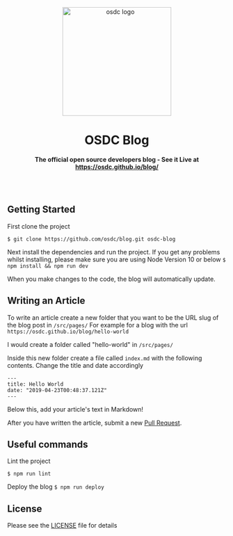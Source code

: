 <div align="center">
	<img height="250" src="./public/static/osdc.c802ef41.png" alt="osdc logo">
	<h1><b>OSDC Blog</b></h1>
	<p><b>The official open source developers blog - See it Live at <a href="https://osdc.github.io/blog/">https://osdc.github.io/blog/</a></b></p>
	</br>
	</br>
</div>

## Getting Started
First clone the project

`$ git clone https://github.com/osdc/blog.git osdc-blog`

Next install the dependencies and run the project. If you get any problems whilst installing, please make sure you are using Node Version 10 or below
`$ npm install && npm run dev`

When you make changes to the code, the blog will automatically update.

## Writing an Article
To write an article create a new folder that you want to be the URL slug of the blog post in `/src/pages/`
For example for a blog with the url `https://osdc.github.io/blog/hello-world`

I would create a folder called "hello-world" in `/src/pages/`

Inside this new folder create a file called `index.md` with the following contents. Change the title and date accordingly

```
---
title: Hello World
date: "2019-04-23T00:48:37.121Z"
---
```

Below this, add your article's text in Markdown!

After you have written the article, submit a new [Pull Request](https://github.com/osdc/blog/pull/new/master).

## Useful commands

Lint the project

`$ npm run lint`


Deploy the blog
`$ npm run deploy`


## License
Please see the [LICENSE](LICENSE) file for details
